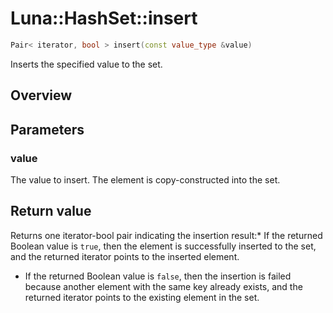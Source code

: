 # Luna::HashSet::insert

```c++
Pair< iterator, bool > insert(const value_type &value)
```

Inserts the specified value to the set. 

## Overview


## Parameters
### value
The value to insert. The element is copy-constructed into the set. 

## Return value
Returns one iterator-bool pair indicating the insertion result:* If the returned Boolean value is `true`, then the element is successfully inserted to the set, and the returned iterator points to the inserted element.

* If the returned Boolean value is `false`, then the insertion is failed because another element with the same key already exists, and the returned iterator points to the existing element in the set. 

